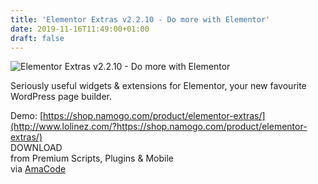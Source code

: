 ```yaml
---
title: 'Elementor Extras v2.2.10 - Do more with Elementor'
date: 2019-11-16T11:49:00+01:00
draft: false
---
```


![Elementor Extras v2.2.10 - Do more with Elementor](https://www.codelist.cc/uploads/posts/2018-02/1518324835_elementorextras.jpg "Elementor Extras v2.2.10 - Do more with Elementor")  
  
Seriously useful widgets & extensions for Elementor, your new favourite WordPress page builder.  
  
Demo: [https://shop.namogo.com/product/elementor-extras/](http://www.lolinez.com/?https://shop.namogo.com/product/elementor-extras/)  
DOWNLOAD  
from Premium Scripts, Plugins & Mobile  
via [AmaCode](https://amazcode.ooo)